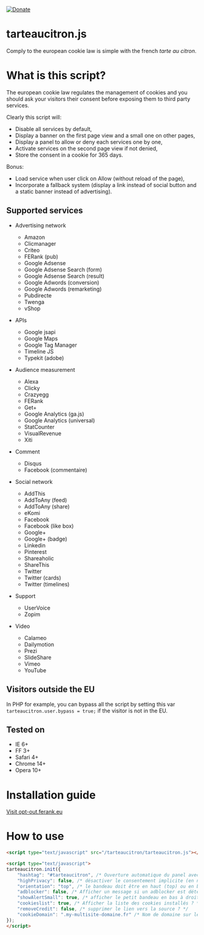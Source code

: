 [![Donate](https://img.shields.io/badge/Donate-PayPal-green.svg)](https://www.paypal.me/SASAICAGENCY)


tarteaucitron.js
================
Comply to the european cookie law is simple with the french *tarte au citron*.

# What is this script?
The european cookie law regulates the management of cookies and you should ask your visitors their consent before exposing them to third party services.

Clearly this script will:
- Disable all services by default,
- Display a banner on the first page view and a small one on other pages,
- Display a panel to allow or deny each services one by one,
- Activate services on the second page view if not denied,
- Store the consent in a cookie for 365 days.

Bonus:
- Load service when user click on Allow (without reload of the page),
- Incorporate a fallback system (display a link instead of social button and a static banner instead of advertising).

## Supported services
* Advertising network
  * Amazon
  * Clicmanager
  * Criteo
  * FERank (pub)
  * Google Adsense
  * Google Adsense Search (form)
  * Google Adsense Search (result)
  * Google Adwords (conversion)
  * Google Adwords (remarketing)
  * Pubdirecte
  * Twenga
  * vShop

* APIs
  * Google jsapi
  * Google Maps
  * Google Tag Manager
  * Timeline JS
  * Typekit (adobe)

* Audience measurement
  * Alexa
  * Clicky
  * Crazyegg
  * FERank
  * Get+
  * Google Analytics (ga.js)
  * Google Analytics (universal)
  * StatCounter
  * VisualRevenue
  * Xiti

* Comment
  * Disqus
  * Facebook (commentaire)

* Social network
  * AddThis
  * AddToAny (feed)
  * AddToAny (share)
  * eKomi
  * Facebook
  * Facebook (like box)
  * Google+
  * Google+ (badge)
  * Linkedin
  * Pinterest
  * Shareaholic
  * ShareThis
  * Twitter
  * Twitter (cards)
  * Twitter (timelines)

* Support
  * UserVoice
  * Zopim

* Video
  * Calameo
  * Dailymotion
  * Prezi
  * SlideShare
  * Vimeo
  * YouTube


## Visitors outside the EU
In PHP for example, you can bypass all the script by setting this var `tarteaucitron.user.bypass = true;` if the visitor is not in the EU.

## Tested on
- IE 6+
- FF 3+
- Safari 4+
- Chrome 14+
- Opera 10+

# Installation guide
[Visit opt-out.ferank.eu](https://opt-out.ferank.eu/)


# How to use

```html
<script type="text/javascript" src="/tarteaucitron/tarteaucitron.js"></script>

<script type="text/javascript">
tarteaucitron.init({
    "hashtag": "#tarteaucitron", /* Ouverture automatique du panel avec le hashtag */
    "highPrivacy": false, /* désactiver le consentement implicite (en naviguant) ? */
    "orientation": "top", /* le bandeau doit être en haut (top) ou en bas (bottom) ? */
    "adblocker": false, /* Afficher un message si un adblocker est détecté */
    "showAlertSmall": true, /* afficher le petit bandeau en bas à droite ? */
    "cookieslist": true, /* Afficher la liste des cookies installés ? */
    "removeCredit": false, /* supprimer le lien vers la source ? */
    "cookieDomain": ".my-multisite-domaine.fr" /* Nom de domaine sur lequel sera posé le cookie - pour les multisites / sous-domaines - Facultatif */
});
</script>
```